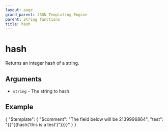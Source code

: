 ```yaml
---
layout: page
grand_parent: JSON Templating Engine
parent: String functions
title: hash
---
```


# hash

Returns an integer hash of a string.
## Arguments

- `string` - The string to hash.

## Example

{
  "$template": {
    "$comment": "The field below will be 2139996864",
    "test": "{{"{{hash('this is a test')"}}}}"
  }
}
